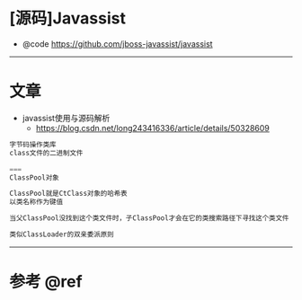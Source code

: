 # [源码]Javassist

- @code https://github.com/jboss-javassist/javassist

---

# 文章

- javassist使用与源码解析
  - https://blog.csdn.net/long243416336/article/details/50328609

```java
字节码操作类库
class文件的二进制文件

===
ClassPool对象

ClassPool就是CtClass对象的哈希表
以类名称作为键值

当父ClassPool没找到这个类文件时，子ClassPool才会在它的类搜索路径下寻找这个类文件

类似ClassLoader的双亲委派原则
```

---

# 参考 @ref
